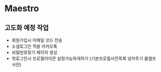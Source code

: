 # Maestro

## 고도화 예정 작업

- 회원가입시 이메일 코드 전송
- 소셜로그인 적용 카카오톡
- 비밀번호찾기 페이지 생성
- 첫로그인시 프로필아이콘 설정가능하게하기 (기본프로필사진목록 넣어주기 롤챔프사진)
